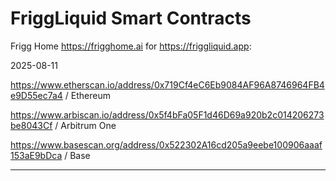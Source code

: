 # FriggLiquid Smart Contracts

Frigg Home https://frigghome.ai
for https://friggliquid.app:

2025-08-11
 
https://www.etherscan.io/address/0x719Cf4eC6Eb9084AF96A8746964FB4e9D55ec7a4 / Ethereum 
    
https://www.arbiscan.io/address/0x5f4bFa05F1d46D69a920b2c014206273be8043Cf / Arbitrum One 

https://www.basescan.org/address/0x522302A16cd205a9eebe100906aaaf153aE9bDca / Base
 




___
